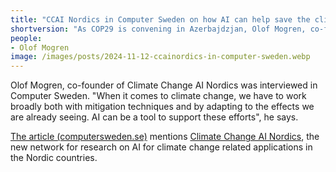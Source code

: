 ```yaml
---
title: "CCAI Nordics in Computer Sweden on how AI can help save the climate"
shortversion: "As COP29 is convening in Azerbajdzjan, Olof Mogren, co-founder of Climate Change AI Nordics was interviewed in Computer Sweden. \"When it comes to climate change, we have to work broadly both with mitigation techniques and by adapting to the effects we are already seeing\". \"AI can be a tool to support these efforts\"."
people:
- Olof Mogren
image: /images/posts/2024-11-12-ccainordics-in-computer-sweden.webp
---
```


Olof Mogren, co-founder of Climate Change AI Nordics was interviewed in Computer Sweden. "When it comes to climate change, we have to work broadly both with mitigation techniques and by adapting to the effects we are already seeing. AI can be a tool to support these efforts", he says.

  [The article (computersweden.se)](https://computersweden.se/article/3602548/sa-kan-ai-anvandas-for-att-radda-klimatet.html) mentions [Climate Change AI Nordics](https://ccainordics.com/), the new network for research on AI for climate change related applications in the Nordic countries.

